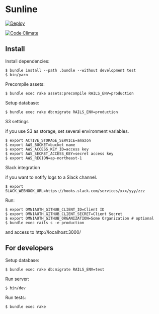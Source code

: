 Sunline
===================

[![Deploy](https://www.herokucdn.com/deploy/button.png)](https://heroku.com/deploy)

[![Code Climate](https://codeclimate.com/github/codefirst/sunline.png)](https://codeclimate.com/github/codefirst/sunline)

Install
----------------

Install dependencies:

    $ bundle install --path .bundle --without development test
    $ bin/yarn

Precompile assets:

    $ bundle exec rake assets:precompile RAILS_ENV=production

Setup database:

    $ bundle exec rake db:migrate RAILS_ENV=production

S3 settings

if you use S3 as storage, set several environment variables.

    $ export ACTIVE_STORAGE_SERVICE=amazon
    $ export AWS_BUCKET=bucket name
    $ export AWS_ACCESS_KEY_ID=access key
    $ export AWS_SECRET_ACCESS_KEY=secret access key
    $ export AWS_REGION=ap-northeast-1

Slack integration

if you want to notify logs to a Slack channel.

    $ export SLACK_WEBHOOK_URL=https://hooks.slack.com/services/xxx/yyy/zzz

Run:

    $ export OMNIAUTH_GITHUB_CLIENT_ID=Client ID
    $ export OMNIAUTH_GITHUB_CLIENT_SECRET=Client Secret
    $ export OMNIAUTH_GITHUB_ORGANIZATION=Some Organization # optional
    $ bundle exec rails s -e production

and access to http://localhost:3000/

For developers
---------------

Setup database:

    $ bundle exec rake db:migrate RAILS_ENV=test

Run server:

    $ bin/dev

Run tests:

    $ bundle exec rake
